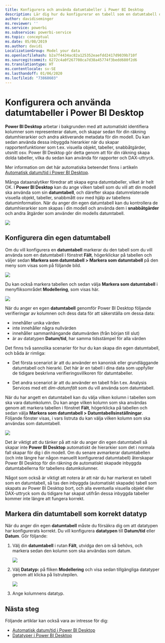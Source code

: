 ```yaml
---
title: Konfigurera och använda datumtabeller i Power BI Desktop
description: Lär dig hur du konfigurerar en tabell som en datumtabell och vad detta innebär i Power BI Desktop
author: davidiseminger
ms.reviewer: ''
ms.service: powerbi
ms.subservice: powerbi-service
ms.topic: conceptual
ms.date: 05/08/2019
ms.author: davidi
LocalizationGroup: Model your data
ms.openlocfilehash: b2a7f4434ac82a125352eaefdd2417d9039b710f
ms.sourcegitcommit: 6272c4a0f267708ca7d38a45774f3bedd680f2d6
ms.translationtype: HT
ms.contentlocale: sv-SE
ms.lasthandoff: 01/06/2020
ms.locfileid: "73868603"
---
```

# <a name="set-and-use-date-tables-in-power-bi-desktop"></a>Konfigurera och använda datumtabeller i Power BI Desktop

**Power BI Desktop** arbetar i bakgrunden med att automatiskt identifiera kolumner som representerar datum, och skapar sedan för din räkning datumhierarkier och andra aktiverande metadata för din modell. Du kan sedan använda dessa inbyggda hierarkier när du skapar rapportenfunktioner som t.ex. visuella objekt, tabeller, snabbåtgärder, utsnitt osv. Power BI Desktop gör detta genom att för din räkning skapa dolda tabeller, vilka du sedan kan använda för rapporter och DAX-uttryck.

Mer information om det här automatiska beteendet finns i artikeln [Automatisk datum/tid i Power BI Desktop](desktop-auto-date-time.md).

Många dataanalytiker föredrar att skapa egna datumtabeller, vilket är helt OK. I **Power BI Desktop** kan du ange vilken tabell som du vill att din modell ska använda som sin **datumtabell**, och därefter skapa datumrelaterade visuella objekt, tabeller, snabbmått osv med hjälp av tabellens datuminformation. När du anger din egen datumtabell kan du kontrollera de datumhierarkier som skapas i din modell och använda dem i **snabbåtgärder** och andra åtgärder som använder din modells datumtabell. 

![](media/desktop-date-tables/date-tables_01.png)

## <a name="setting-your-own-date-table"></a>Konfigurera din egen datumtabell

Om du vill konfigurera en **datumtabell** markerar du den tabell som du vill använda som en datumtabell i fönstret **Fält**, högerklickar på tabellen och väljer sedan **Markera som datumtabell > Markera som datumtabell** på den meny som visas som på följande bild.

![](media/desktop-date-tables/date-tables_02.png)

Du kan också markera tabellen och sedan välja **Markera som datumtabell** i menyfliksområdet **Modellering**, som visas här.

![](media/desktop-date-tables/date-tables_02b.png)

När du anger en egen **datumtabell** genomför Power BI Desktop följande verifieringar av kolumnen och dess data för att säkerställa om dessa data:

* innehåller unika värden
* inte innehåller några nullvärden
* innehåller sammanhängande datumvärden (från början till slut)
* är av datatypen **Datum/tid**, har samma tidsstämpel för alla värden

Det finns två sannolika scenarier för hur du kan skapa din egen datumtabell, och båda är rimliga:

* Det första scenariot är att du använder en kanonisk eller grundläggande datumtabell och hierarki. Det här är en tabell i dina data som uppfyller de tidigare beskrivna verifieringsvillkoren för datumtabeller. 

* Det andra scenariot är att du använder en tabell från t.ex. Analysis Services med ett *dim-datumfält* som du vill använda som datumtabell. 

När du har angett en datumtabell kan du välja vilken kolumn i tabellen som ska vara datumkolumn. Du kan ange vilken kolumn som ska användas genom att markera tabellen i fönstret **Fält**, högerklicka på tabellen och sedan välja **Markera som datumtabell > Datumtabellsinställningar**. Följande fönster visas, i vars listruta du kan välja vilken kolumn som ska användas som datumtabell.

![](media/desktop-date-tables/date-tables_03.png)

Det är viktigt att du tänker på att när du anger din egen datumtabell så skapar inte **Power BI Desktop** automatiskt de hierarkier som det i normala fall skapar för dig i din modell. Om du senare avmarkerar datumtabellen (och inte längre har någon manuellt konfigurerad datumtabell) återskapar Power BI Desktop för din räkning de automatiskt skapade inbyggda datumtabellerna för tabellens datumkolumner.

Något som också är viktigt att notera är att när du har markerat en tabell som en datumtabell, så tas den inbyggda (automatiskt skapade) tabell som skapats av Power BI Desktop bort, och alla eventuella visuella objekt eller DAX-uttryck som du tidigare har skapat utifrån dessa inbyggda tabeller kommer inte längre att fungera korrekt. 

## <a name="marking-your-date-table-as-the-appropriate-data-type"></a>Markera din datumtabell som korrekt datatyp

När du anger din egen **datumtabell** måste du försäkra dig om att datatypen har konfigurerats korrekt. Du vill konfigurera **datatypen** till **Datum/tid** eller **Datum**. Gör följande:

1. Välj din **datumtabell** i rutan **Fält**, utvidga den om så behövs, och markera sedan den kolumn som ska användas som datum.
   
    ![](media/desktop-date-tables/date-tables_04.png) 

2. Välj **Datatyp:** på fliken **Modellering** och visa sedan tillgängliga datatyper genom att klicka på listrutepilen.

    ![](media/desktop-date-tables/date-tables_05.png)

3. Ange kolumnens datatyp. 


## <a name="next-steps"></a>Nästa steg

Följande artiklar kan också vara av intresse för dig:

* [Automatisk datum/tid i Power BI Desktop](desktop-auto-date-time.md)
* [Datatyper i Power BI Desktop](desktop-data-types.md)
